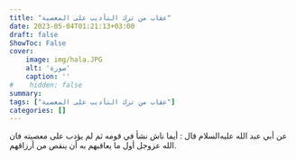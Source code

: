 ```yaml
---
title: "عقاب من ترك التأديب على المعصية"
date: 2023-05-04T01:21:13+03:00
draft: false
ShowToc: False
cover:
    image: img/hala.JPG
    alt: 'صورة'
    caption: ''
#    hidden: false
summary: 
tags: ["عقاب من ترك التأديب على المعصية"]
categories: []
---
```

عن أبي عبد الله عليه‌السلام
قال : أيما ناش نشأ في قومه ثم لم يؤدب على معصيته فان الله عزوجل
أول ما يعاقبهم به أن ينقص من أرزاقهم.

